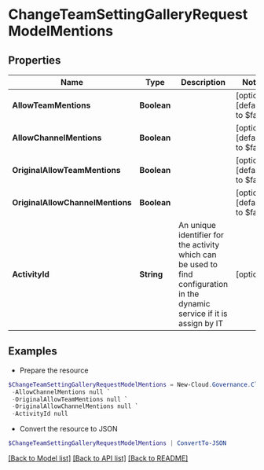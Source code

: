 # ChangeTeamSettingGalleryRequestModelMentions
## Properties

Name | Type | Description | Notes
------------ | ------------- | ------------- | -------------
**AllowTeamMentions** | **Boolean** |  | [optional] [default to $false]
**AllowChannelMentions** | **Boolean** |  | [optional] [default to $false]
**OriginalAllowTeamMentions** | **Boolean** |  | [optional] [default to $false]
**OriginalAllowChannelMentions** | **Boolean** |  | [optional] [default to $false]
**ActivityId** | **String** | An unique identifier for the activity which can be used to find configuration in the dynamic service if it is assign by IT | [optional] 

## Examples

- Prepare the resource
```powershell
$ChangeTeamSettingGalleryRequestModelMentions = New-Cloud.Governance.ClientChangeTeamSettingGalleryRequestModelMentions  -AllowTeamMentions null `
 -AllowChannelMentions null `
 -OriginalAllowTeamMentions null `
 -OriginalAllowChannelMentions null `
 -ActivityId null
```

- Convert the resource to JSON
```powershell
$ChangeTeamSettingGalleryRequestModelMentions | ConvertTo-JSON
```

[[Back to Model list]](../README.md#documentation-for-models) [[Back to API list]](../README.md#documentation-for-api-endpoints) [[Back to README]](../README.md)

